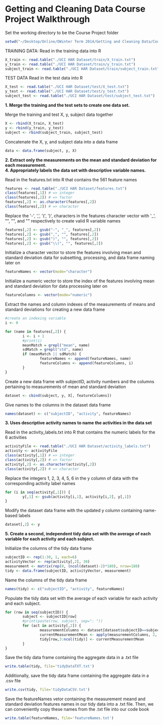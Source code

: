 Getting and Cleaning Data Course Project Walkthrough
=====================================================

Set the working directory to be the Course Project folder

```r
setwd("~/Desktop/Online/OWinter Term 2014/Getting and Cleaning Data/Course Project")
```

TRAINING DATA:
Read in the training data into R

```r
X_train <- read.table("./UCI HAR Dataset/train/X_train.txt")
y_train <- read.table("./UCI HAR Dataset/train/y_train.txt")
subject_train <- read.table("./UCI HAR Dataset/train/subject_train.txt")
```

TEST DATA
Read in the test data into R

```r
X_test <- read.table("./UCI HAR Dataset/test/X_test.txt")
y_test <- read.table("./UCI HAR Dataset/test/y_test.txt")
subject_test <- read.table("./UCI HAR Dataset/test/subject_test.txt")
```

**1. Merge the training and the test sets to create one data set.**

Merge the training and test X, y, subject data together

```r
X <- rbind(X_train, X_test)
y <- rbind(y_train, y_test)
subject <- rbind(subject_train, subject_test)
```

Concatenate the X, y, and subject data into a data frame

```r
data <- data.frame(subject, y, X)
```

**2. Extract only the measurements on the mean and standard deviation for each measurement.**  
**4. Appropriately labels the data set with descriptive variable names.**

Read in the features.txt into R that contains the 561 feature names

```r
features <- read.table("./UCI HAR Dataset/features.txt")
class(features[,1]) # => integer
class(features[,2]) # => factor
features[,2] <- as.character(features[,2])
class(features[,2]) # => character
```

Replace the '-', ',', '(', ')', characters in the features character
vector with '_', "", "", and "" respectively to create valid R variable
names

```r
features[,2] <- gsub("-", "_", features[,2])
features[,2] <- gsub(",", "", features[,2])
features[,2] <- gsub(")", "", features[,2])
features[,2] <- gsub("\\(", "", features[,2])
```

Initialize a character vector to store the features involving mean and standard deviation data for subsetting, processing, and data frame naming later on

```r
featureNames <- vector(mode="character")
```

Initialize a numeric vector to store the index of the features involving mean and standard deviation for data processing later on

```r
featureColumns <- vector(mode="numeric")
```

Extract the names and column indexes of the measurements of means and standard deviations for creating a new data frame

```r
#create an indexing variable
i <- 0

for (name in features[,2]) {
        i <- i + 1
        #print(i)
        meanMatch = grepl("mean", name)
        sdMatch = grepl("std", name)
        if (meanMatch || sdMatch) {
                featureNames <- append(featureNames, name)
                featureColumns <- append(featureColumns, i)
        }
}
```

Create a new data frame with subjectID, activity numbers and the columns pertaining to measurements of mean and standard deviation

```r
dataset <- cbind(subject, y, X[, featureColumns])
```

Give names to the columns in the dataset data frame

```r
names(dataset) <- c("subjectID", "activity", featureNames)
```

**3. Uses descriptive activity names to name the activities in the data set**

Read in the activity_labels.txt into R that contains the numeric labels for the 6 activities

```r
activityFile <- read.table("./UCI HAR Dataset/activity_labels.txt")
activity <- activityFile
class(activity[,1]) # => integer
class(activity[,2]) # => factor
activity[,2] <- as.character(activity[,2])
class(activity[,2]) # => character
```

Replace the integers 1, 2, 3, 4, 5, 6 in the y column of data with the corresponding activity label names

```r
for (i in seq(activity[,1])) {
        y[,1] <- gsub(activity[i,1], activity[i,2], y[,1])   
}
```

Modify the dataset data frame with the updated y column containing name-based labels

```r
dataset[,2] <- y
```

**5. Create a second, independent tidy data set with the average of each variable for each activity and each subject.** 

Initialize the columns of the tidy data frame

```r
subjectID <- rep(1:30, 1, each=6)
activityVector <- rep(activity[,2], 30)
measurement <- matrix(rep(0, (ncol(dataset)-2)*180), nrow=180)
tidy <- data.frame(subjectID, activityVector, measurement)
```

Name the columns of the tidy data frame

```r
names(tidy) <- c("subjectID", "activity", featureNames)
```

Populate the tidy data set with the average of each variable for each
activity and each subject. 

```r
for (row in seq(subjectID)) {
        subject <- subjectID[row]
        #print(paste(row, subject, sep=": "))
        for (act in activity[,2]) {
                measurementColumns <- dataset[dataset$subjectID==subject & dataset$activity==act, 3:ncol(dataset)]
                currentMeasurementMean <- apply(measurementColumns, 2, mean)
                tidy[row,3:ncol(tidy)] <- currentMeasurementMean
        }
}
```

Save the tidy data frame containing the aggregate data in a .txt file

```r
write.table(tidy, file='tidyDataTXT.txt')
```

Additionally, save the tidy data frame containing the aggregate data in
a .csv file

```r
write.csv(tidy, file='tidyDataCSV.txt')
```

Save the featureNames vetor containing the measurement meand and standard deviation features names in our tidy data into a .txt file. Then, we can conveniently copy these names from the .txt file into our code book

```r
write.table(featureNames, file='featureNames.txt')
```
